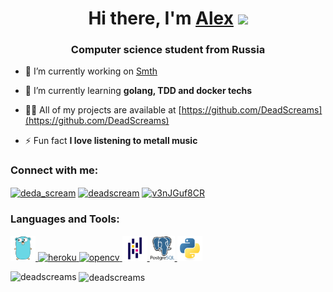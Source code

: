 <h1 align="center">Hi there, I'm <a href="https://github.com/DeadScreams" target="_blank">Alex</a> 
<img src="https://github.com/blackcater/blackcater/raw/main/images/Hi.gif" height="32"/></h1>
<h3 align="center">Computer science student from Russia </h3>

- 🔭 I’m currently working on [Smth](smth)

- 🌱 I’m currently learning **golang, TDD and docker techs**

- 👨‍💻 All of my projects are available at [https://github.com/DeadScreams](https://github.com/DeadScreams)

- ⚡ Fun fact **I love listening to metall music**

<h3 align="left">Connect with me:</h3>
<p align="left">
<a href="https://instagram.com/deda_scream" target="blank"><img align="center" src="https://raw.githubusercontent.com/rahuldkjain/github-profile-readme-generator/master/src/images/icons/Social/instagram.svg" alt="deda_scream" height="30" width="40" /></a>
<a href="https://codeforces.com/profile/deadscream" target="blank"><img align="center" src="https://raw.githubusercontent.com/rahuldkjain/github-profile-readme-generator/master/src/images/icons/Social/codeforces.svg" alt="deadscream" height="30" width="40" /></a>
<a href="https://discord.gg/v3nJGuf8CR" target="blank"><img align="center" src="https://raw.githubusercontent.com/rahuldkjain/github-profile-readme-generator/master/src/images/icons/Social/discord.svg" alt="v3nJGuf8CR" height="30" width="40" /></a>
</p>

<h3 align="left">Languages and Tools:</h3>
<p align="left"> <a href="https://golang.org" target="_blank" rel="noreferrer"> <img src="https://raw.githubusercontent.com/devicons/devicon/master/icons/go/go-original.svg" alt="go" width="40" height="40"/> </a> <a href="https://heroku.com" target="_blank" rel="noreferrer"> <img src="https://www.vectorlogo.zone/logos/heroku/heroku-icon.svg" alt="heroku" width="40" height="40"/> </a> <a href="https://opencv.org/" target="_blank" rel="noreferrer"> <img src="https://www.vectorlogo.zone/logos/opencv/opencv-icon.svg" alt="opencv" width="40" height="40"/> </a> <a href="https://pandas.pydata.org/" target="_blank" rel="noreferrer"> <img src="https://raw.githubusercontent.com/devicons/devicon/2ae2a900d2f041da66e950e4d48052658d850630/icons/pandas/pandas-original.svg" alt="pandas" width="40" height="40"/> </a> <a href="https://www.postgresql.org" target="_blank" rel="noreferrer"> <img src="https://raw.githubusercontent.com/devicons/devicon/master/icons/postgresql/postgresql-original-wordmark.svg" alt="postgresql" width="40" height="40"/> </a> <a href="https://www.python.org" target="_blank" rel="noreferrer"> <img src="https://raw.githubusercontent.com/devicons/devicon/master/icons/python/python-original.svg" alt="python" width="40" height="40"/> </a> </p>

<p><img align="left" src="https://github-readme-stats.vercel.app/api/top-langs?username=deadscreams&show_icons=true&theme=radical&locale=en&layout=compact" alt="deadscreams" /></p>

<p>&nbsp;<img align="center" src="https://github-readme-stats.vercel.app/api?username=deadscreams&show_icons=true&theme=radical&locale=en" alt="deadscreams" /></p>
